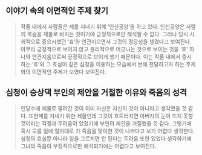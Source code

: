## 이야기 속의 이면적인 주제 찾기  
> 작품 내에서 사람들은 제를 지내기 위해 ‘인신공양’을 하고 있다. 인신공양은 사람의 목숨을 제물로 바치는 것이기에 긍정적으로만 해석될 수 없다. 그러나 당시 사회적으로 중요시했던 ‘효’와 연관지으면서 그것의 정당성을 챙겼다고 보여진다. 아무리 긍정적으로 보이지 않고 윤리적으로 어긋나는 것으로 보이는 것을 ‘효’ 하나와 연관지음으로써 긍정적으로 보이게 했기 때문이다. 이는 작품 내에서 중시하는 ‘효’와 그 효심이 깊은 심청을 이용하는 모습에서 본해 전달하고자 하는 주제와의 이면적인 주제가 보였다 보여진다.  


## 심청이 승상댁 부인의 제안을 거절한 이유와 죽음의 성격  
> 인당수에 제물로 팔려간 것이 이미 자신은 자신의 것이 아니라고 생각했을 것 같다. 또한제를 지내기 위한 제물인데 그것이 흐트러지면 아버지의 눈이 뜨지 못할 것이라는 걱정과 두려움이 있었기에 부인의 제안을 거절했을 것 같다. 그렇기에 혹시 모를 일에 절차대로 가 죽음을 맞이한 것이 나쁘다고 보기 어렵다 생각한다. 심청의 효심뿐 아니라 일을 그르치면 안 된다는 두려움 또한 있었다 생각하기에 그녀의 죽음이 부정적으로만 해석되기에는 어렵다고 보여진다.  

